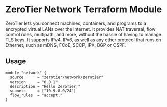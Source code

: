 # ZeroTier Network Terraform Module

ZeroTier lets you connect machines, containers, and programs to a
encrypted virtual LANs over the Internet. It provides NAT traversal,
flow control rules, multipath, and more, without the hassle of having
to manage TLS keys. It supports IPv4, IPv6, as well as any other protocol
that runs on Ethernet, such as mDNS, FCoE, SCCP, IPX, BGP or OSPF.

## Usage

```hcl
module "network" {
  source      = "zerotier/network/zerotier"
  version     = "0.0.1"
  description = "Hello ZeroTier!"
  subnets     = ["10.9.8.0/24"]
  flow_rules  = "accept;"
}
```
